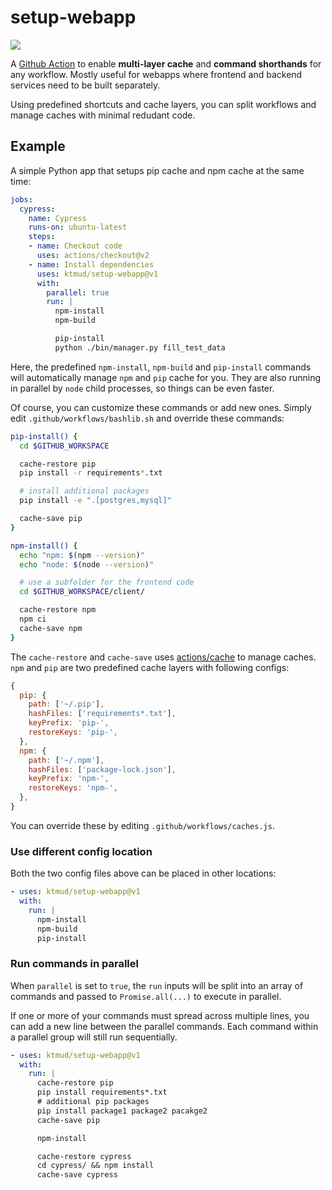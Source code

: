 # setup-webapp

![](https://github.com/ktmud/setup-webapp/workflows/Tests/badge.svg)

A [Github Action](https://help.github.com/en/actions) to enable **multi-layer cache** and **command shorthands** for any workflow. Mostly useful for webapps where frontend and backend services need to be built separately.

Using predefined shortcuts and cache layers, you can split workflows and manage caches with minimal redudant code.

## Example

A simple Python app that setups pip cache and npm cache at the same time:

```yaml
jobs:
  cypress:
    name: Cypress
    runs-on: ubuntu-latest
    steps:
    - name: Checkout code
      uses: actions/checkout@v2
    - name: Install dependencies
      uses: ktmud/setup-webapp@v1
      with:
        parallel: true
        run: |
          npm-install
          npm-build

          pip-install
          python ./bin/manager.py fill_test_data
```

Here, the predefined `npm-install`, `npm-build` and `pip-install` commands will automatically manage `npm` and `pip` cache for you. They are also running in parallel by `node` child processes, so things can be even faster.

Of course, you can customize these commands or add new ones. Simply edit `.github/workflows/bashlib.sh` and override these commands:

```bash
pip-install() {
  cd $GITHUB_WORKSPACE

  cache-restore pip
  pip install -r requirements*.txt

  # install additional packages
  pip install -e ".[postgres,mysql]"

  cache-save pip
}

npm-install() {
  echo "npm: $(npm --version)"
  echo "node: $(node --version)"

  # use a subfolder for the frontend code
  cd $GITHUB_WORKSPACE/client/

  cache-restore npm
  npm ci
  cache-save npm
}
```

The `cache-restore` and `cache-save` uses [actions/cache](https://github.com/actions/cache) to manage caches. `npm` and `pip` are two predefined cache layers with following configs:

```js
{
  pip: {
    path: ['~/.pip'],
    hashFiles: ['requirements*.txt'],
    keyPrefix: 'pip-',
    restoreKeys: 'pip-',
  },
  npm: {
    path: ['~/.npm'],
    hashFiles: ['package-lock.json'],
    keyPrefix: 'npm-',
    restoreKeys: 'npm-',
  },
}
```

You can override these by editing `.github/workflows/caches.js`.

### Use different config location

Both the two config files above can be placed in other locations:

```yaml
- uses: ktmud/setup-webapp@v1
  with:
    run: |
      npm-install
      npm-build
      pip-install
```

### Run commands in parallel

When `parallel` is set to `true`, the `run` inputs will be split into an array of commands and passed to `Promise.all(...)` to execute in parallel.

If one or more of your commands must spread across multiple lines, you can add a new line between the parallel commands. Each command within a parallel group will still run sequentially.

```yaml
- uses: ktmud/setup-webapp@v1
  with:
    run: |
      cache-restore pip
      pip install requirements*.txt
      # additional pip packages
      pip install package1 package2 pacakge2
      cache-save pip

      npm-install

      cache-restore cypress
      cd cypress/ && npm install
      cache-save cypress
```
